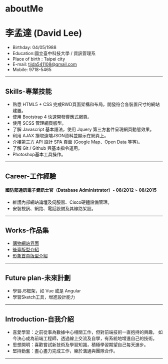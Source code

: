 # aboutMe
# 李孟達 (David Lee)

- Birthday: 04/05/1988
- Education:國立臺中科技大學 / 資訊管理系
- Place of birth : Taipei city
- E-mail: tiida541108@gmail.com
- Mobile: 9718-5465
<hr>

## Skills-專業技能
- 熟悉 HTML5 + CSS 完成RWD頁面架構和布局，開發符合各裝置尺寸的網站建置。
- 使用 Bootstrap 4 快速開發響應式網頁。
- 使用 SCSS 管理網頁版型。
- 了解 Javascript 基本語法，使用 Jquery 第三方套件呈現網頁動態效果。
- 利用 AJAX 撈取遠端JSON資料並顯示在網頁上。
- 介接第三方 API 設計 SPA 頁面 (Google Map、Open Data 等等)。
- 了解 Git / Github 與基本指令運用。
- Photoshop基本工具操作。
<hr>

## Career-工作經驗

#### 國防部通訊電子資訊士官（Database Administrator）- 08/2012 ~ 08/2015

- 維護內部網站論壇及伺服器、Cisco硬體設備管理。
- 安裝視訊、網路、電話設備及其線路架設。
<hr>

## Works-作品集

- [購物網站界面](https://tiida54.github.io/shoppingcart/)
- [後臺版型介紹](https://tiida54.github.io/dashboard/)
- [形象首頁版型介紹](https://tiida54.github.io/landingpage/)
<hr>

## Future plan-未來計劃
- 學習JS框架，如 Vue 或是 Angular
- 學習Sketch工具，增進設計能力
<hr>

## Introduction-自我介紹
- 喜愛學習：之前從事為數據中心相關工作，但對前端技術一直抱持的興趣，
          如今決心成為前端工程師，透過線上交流及自學，有系統地增進自己的技術。
- 思想開明：喜歡嘗試新技術及學習知識，積極學習期望自己每天進步。
- 堅持勤奮：盡心盡力完成工作，樂於溝通與團隊合作。
<hr>
